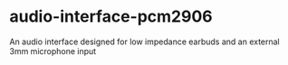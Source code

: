 # audio-interface-pcm2906
An audio interface designed for low impedance earbuds and an external 3mm microphone input
